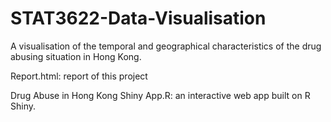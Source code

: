 # STAT3622-Data-Visualisation

A visualisation of the temporal and geographical characteristics of the drug abusing situation in Hong Kong.

Report.html: report of this project

Drug Abuse in Hong Kong Shiny App.R: an interactive web app built on R Shiny.

